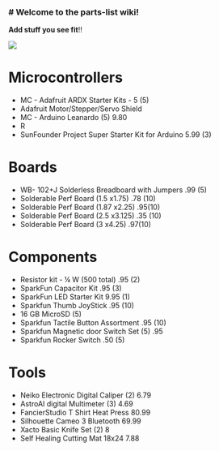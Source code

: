 ### # Welcome to the parts-list wiki!
**Add stuff you see fit**!!

![](https://s-media-cache-ak0.pinimg.com/736x/5a/ea/b7/5aeab75a370ff60cefd741ea54925308.jpg)

# Microcontrollers
* MC - Adafruit ARDX Starter Kits - 5 (5) 
* Adafruit Motor/Stepper/Servo Shield
* MC - Arduino Leanardo (5) 9.80
* R
* SunFounder Project Super Starter Kit for Arduino 5.99 (3)
# Boards
* WB- 102+J Solderless Breadboard with Jumpers .99 (5)
* Solderable Perf Board (1.5 x1.75) .78 (10)
* Solderable Perf Board (1.87 x2.25) .95(10)
* Solderable Perf Board (2.5 x3.125) .35 (10)
* Solderable Perf Board (3 x4.25) .97(10)
# Components
* Resistor kit - ¼ W (500 total) .95 (2)
* SparkFun Capacitor Kit .95 (3)
* SparkFun LED Starter Kit 9.95 (1)
* Sparkfun Thumb JoyStick .95 (10)
* 16 GB MicroSD  (5)
* Sparkfun Tactile Button Assortment .95 (10)
* Sparkfun Magnetic door Switch Set (5) .95
* Sparkfun Rocker Switch .50 (5)
# Tools
* Neiko Electronic Digital Caliper (2) 6.79
* AstroAI digital Multimeter (3) 4.69
* FancierStudio T Shirt Heat Press 80.99 
* Silhouette Cameo 3 Bluetooth 69.99
* Xacto Basic Knife Set (2) 8
* Self Healing Cutting Mat 18x24 7.88

